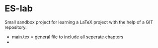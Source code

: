# ES-lab
Small sandbox project for learning a LaTeX project with 
the help of a GIT repository.

 - main.tex      = general file to include all seperate chapters
 - <title>.tex   = seperate chapter files
 - biblio.bibtex = bibtex file for generating bibliography 

